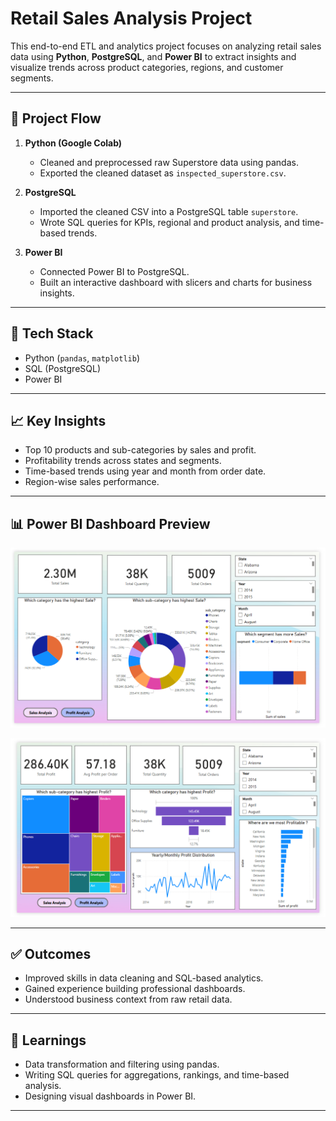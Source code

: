 
# Retail Sales Analysis Project

This end-to-end ETL and analytics project focuses on analyzing retail sales data using **Python**, **PostgreSQL**, and **Power BI** to extract insights and visualize trends across product categories, regions, and customer segments.

---

## 🚀 Project Flow

1. **Python (Google Colab)**
   - Cleaned and preprocessed raw Superstore data using pandas.
   - Exported the cleaned dataset as `inspected_superstore.csv`.

2. **PostgreSQL**
   - Imported the cleaned CSV into a PostgreSQL table `superstore`.
   - Wrote SQL queries for KPIs, regional and product analysis, and time-based trends.

3. **Power BI**
   - Connected Power BI to PostgreSQL.
   - Built an interactive dashboard with slicers and charts for business insights.

---

## 🧰 Tech Stack
- Python (`pandas`, `matplotlib`)
- SQL (PostgreSQL)
- Power BI

---

## 📈 Key Insights
- Top 10 products and sub-categories by sales and profit.
- Profitability trends across states and segments.
- Time-based trends using year and month from order date.
- Region-wise sales performance.

---

## 📊 Power BI Dashboard Preview

![Dashboard 1](Retail%20Sales%20Analysis/PowerBI/dashboard1.png)

![Dashboard 2](Retail%20Sales%20Analysis/PowerBI/dashboard2.png)


---

## ✅ Outcomes
- Improved skills in data cleaning and SQL-based analytics.
- Gained experience building professional dashboards.
- Understood business context from raw retail data.

---

## 📘 Learnings
- Data transformation and filtering using pandas.
- Writing SQL queries for aggregations, rankings, and time-based analysis.
- Designing visual dashboards in Power BI.

---


